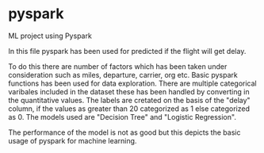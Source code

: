 # pyspark
ML project using Pyspark

In this file pyspark has been used for predicted if the flight will get delay.

To do this there are number of factors which has been taken under consideration such as miles, departure, carrier, org etc.
Basic pyspark functions has been used for data exploration. 
There are multiple categorical varibales included in the dataset these has been handled by converting in the quantitative values.
The labels are cretated on the basis of the "delay" column, if the values as greater than 20 categorized as 1 else categorized as 0.
The models used are "Decision Tree" and "Logistic Regression". 

The performance of the model is not as good but this depicts the basic usage of 
pyspark for machine learning.
